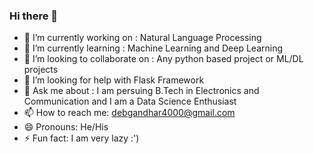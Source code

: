 ### Hi there 👋

<!--
**debg48/debg48** is a ✨ _special_ ✨ repository because its `README.md` (this file) appears on your GitHub profile.

Here are some ideas to get you started:
-->
- 🔭 I’m currently working on : Natural Language Processing
- 🌱 I’m currently learning : Machine Learning and Deep Learning
- 👯 I’m looking to collaborate on : Any python based project or ML/DL projects 
- 🤔 I’m looking for help with Flask Framework
- 💬 Ask me about : I am persuing B.Tech in Electronics and Communication and I am a Data Science Enthusiast
- 📫 How to reach me: debgandhar4000@gmail.com
- 😄 Pronouns: He/His
- ⚡ Fun fact: I am very lazy :')


